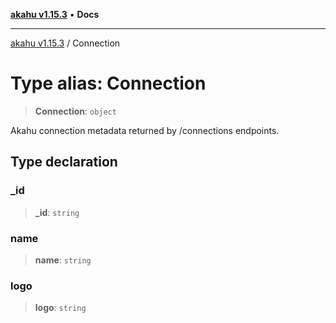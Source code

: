 [**akahu v1.15.3**](../README.md) • **Docs**

***

[akahu v1.15.3](../README.md) / Connection

# Type alias: Connection

> **Connection**: `object`

Akahu connection metadata returned by /connections endpoints.

## Type declaration

### \_id

> **\_id**: `string`

### name

> **name**: `string`

### logo

> **logo**: `string`
